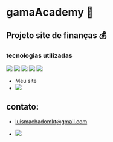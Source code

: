 # gamaAcademy 🏫

## Projeto site de finanças 💰

### tecnologias utilizadas

![](https://img.shields.io/badge/JavaScript-323330?style=for-the-badge&logo=javascript&logoColor=F7DF1E)
![](https://img.shields.io/badge/HTML5-E34F26?style=for-the-badge&logo=html5&logoColor=white)
![](https://img.shields.io/badge/CSS3-1572B6?style=for-the-badge&logo=css3&logoColor=white)
![](https://img.shields.io/badge/Bootstrap-563D7C?style=for-the-badge&logo=bootstrap&logoColor=white)
![](https://img.shields.io/badge/Figma-F24E1E?style=for-the-badge&logo=figma&logoColor=white)

- Meu site   
- [![](https://img.shields.io/website-up-down-green-red/http/monip.org.svg)](https://luismachadoo.github.io/siteDinDin/)

##  contato:
- luismachadomkt@gmail.com

- [![](https://img.shields.io/badge/LinkedIn-0077B5?style=for-the-badge&logo=linkedin&logoColor=white)](https://www.linkedin.com/in/luis-machado-dev/)
